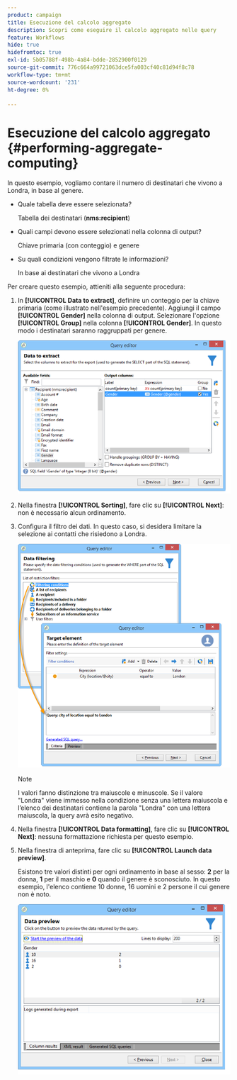```yaml
---
product: campaign
title: Esecuzione del calcolo aggregato
description: Scopri come eseguire il calcolo aggregato nelle query
feature: Workflows
hide: true
hidefromtoc: true
exl-id: 5b05788f-498b-4a84-bdde-2852900f0129
source-git-commit: 776c664a99721063dce5fa003cf40c81d94f8c78
workflow-type: tm+mt
source-wordcount: '231'
ht-degree: 0%

---
```


# Esecuzione del calcolo aggregato {#performing-aggregate-computing}



In questo esempio, vogliamo contare il numero di destinatari che vivono a Londra, in base al genere.

* Quale tabella deve essere selezionata?

  Tabella dei destinatari (**nms:recipient**)

* Quali campi devono essere selezionati nella colonna di output?

  Chiave primaria (con conteggio) e genere

* Su quali condizioni vengono filtrate le informazioni?

  In base ai destinatari che vivono a Londra

Per creare questo esempio, attieniti alla seguente procedura:

1. In **[!UICONTROL Data to extract]**, definire un conteggio per la chiave primaria (come illustrato nell&#39;esempio precedente). Aggiungi il campo **[!UICONTROL Gender]** nella colonna di output. Selezionare l&#39;opzione **[!UICONTROL Group]** nella colonna **[!UICONTROL Gender]**. In questo modo i destinatari saranno raggruppati per genere.

   ![](assets/query_editor_nveau_27.png)

1. Nella finestra **[!UICONTROL Sorting]**, fare clic su **[!UICONTROL Next]**: non è necessario alcun ordinamento.
1. Configura il filtro dei dati. In questo caso, si desidera limitare la selezione ai contatti che risiedono a Londra.

   ![](assets/query_editor_22.png)

   >[!NOTE]
   >
   >I valori fanno distinzione tra maiuscole e minuscole. Se il valore &quot;Londra&quot; viene immesso nella condizione senza una lettera maiuscola e l’elenco dei destinatari contiene la parola &quot;Londra&quot; con una lettera maiuscola, la query avrà esito negativo.

1. Nella finestra **[!UICONTROL Data formatting]**, fare clic su **[!UICONTROL Next]**: nessuna formattazione richiesta per questo esempio.
1. Nella finestra di anteprima, fare clic su **[!UICONTROL Launch data preview]**.

   Esistono tre valori distinti per ogni ordinamento in base al sesso: **2** per la donna, **1** per il maschio e **0** quando il genere è sconosciuto. In questo esempio, l&#39;elenco contiene 10 donne, 16 uomini e 2 persone il cui genere non è noto.

   ![](assets/query_editor_agregat_04.png)
